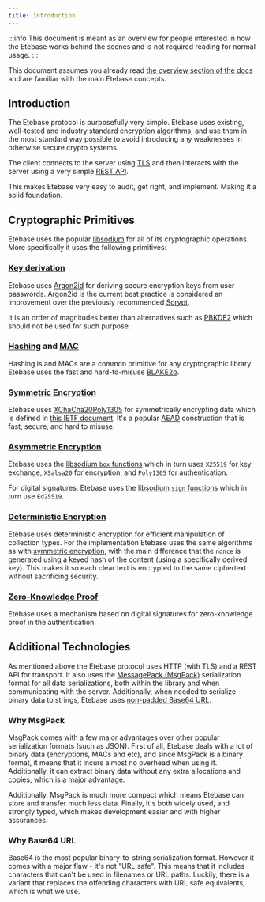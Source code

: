```yaml
---
title: Introduction
---
```


:::info
This document is meant as an overview for people interested in how the Etebase works behind the scenes and is not required reading for normal usage.
:::

This document assumes you already read [the overview section of the docs](../overview.md) and are familiar with the main Etebase concepts.

## Introduction

The Etebase protocol is purposefully very simple. Etebase uses existing, well-tested and industry standard encryption algorithms, and use them in the most standard way possible to avoid introducing any weaknesses in otherwise secure crypto systems.

The client connects to the server using [TLS](https://en.wikipedia.org/wiki/Transport_Layer_Security) and then interacts with the server using a very simple [REST API](https://en.wikipedia.org/wiki/Representational_state_transfer).

This makes Etebase very easy to audit, get right, and implement. Making it a solid foundation.


## Cryptographic Primitives

Etebase uses the popular [libsodium](https://libsodium.org) for all of its cryptographic operations. More specifically it uses the following primitives:


### [Key derivation](https://en.wikipedia.org/wiki/Key_stretching)

Etebase uses [Argon2id](https://en.wikipedia.org/wiki/Argon2) for deriving secure encryption keys from user passwords. Argon2id is the current best practice is considered an improvement over the previously recommended [Scrypt](https://en.wikipedia.org/wiki/Scrypt).

It is an order of magnitudes better than alternatives such as [PBKDF2](https://en.wikipedia.org/wiki/PBKDF2) which should not be used for such purpose.


### [Hashing](https://en.wikipedia.org/wiki/Cryptographic_hash_function) and [MAC](https://en.wikipedia.org/wiki/Key_stretching)

Hashing is and MACs are a common primitive for any cryptographic library. Etebase uses the fast and hard-to-misuse [BLAKE2b](https://en.wikipedia.org/wiki/BLAKE_(hash_function)#BLAKE2).


### [Symmetric Encryption](https://en.wikipedia.org/wiki/Symmetric-key_algorithm)

Etebase uses [XChaCha20Poly1305](https://en.wikipedia.org/wiki/Salsa20#XChaCha) for symmetrically encrypting data which is defined in [this IETF document](https://tools.ietf.org/html/draft-arciszewski-xchacha-00). It's a popular [AEAD](https://en.wikipedia.org/wiki/Authenticated_encryption#Authenticated_encryption_with_associated_data_(AEAD)) construction that is fast, secure, and hard to misuse.


### [Asymmetric Encryption](https://en.wikipedia.org/wiki/Public-key_cryptography)

Etebase uses the [libsodium `box` functions](https://libsodium.gitbook.io/doc/public-key_cryptography/authenticated_encryption) which in turn uses `X25519` for key exchange, `XSalsa20` for encryption, and `Poly1305` for authentication.

For digital signatures, Etebase uses the [libsodium `sign` functions](https://libsodium.gitbook.io/doc/public-key_cryptography/public-key_signatures) which in turn use `Ed25519`.


### [Deterministic Encryption](https://en.wikipedia.org/wiki/Deterministic_encryption)

Etebase uses deterministic encryption for efficient manipulation of collection types.
For the implementation Etebase uses the same algorithms as with [symmetric encryption](#symmetric-encryption), with the main difference that the `nonce` is generated using a keyed hash of the content (using a specifically derived key). This makes it so each clear text is encrypted to the same ciphertext without sacrificing security.


### [Zero-Knowledge Proof](https://en.wikipedia.org/wiki/Zero-knowledge_proof)

Etebase uses a mechanism based on digital signatures for zero-knowledge proof in the authentication.


## Additional Technologies

As mentioned above the Etebase protocol uses HTTP (with TLS) and a REST API for transport. It also uses the [MessagePack (MsgPack)](https://msgpack.org/) serialization format for all data serializations, both within the library and when communicating with the server. Additionally, when needed to serialize binary data to strings, Etebase uses [non-padded Base64 URL](https://en.wikipedia.org/wiki/Base64#URL_applications).

### Why MsgPack

MsgPack comes with a few major advantages over other popular serialization formats (such as JSON). First of all, Etebase deals with a lot of binary data (encryptions, MACs and etc), and since MsgPack is a binary format, it means that it incurs almost no overhead when using it. Additionally, it can extract binary data without any extra allocations and copies, which is a major advantage.

Additionally, MsgPack is much more compact which means Etebase can store and transfer much less data. Finally, it's both widely used, and strongly typed, which makes development easier and with higher assurances.

### Why Base64 URL

Base64 is the most popular binary-to-string serialization format. However it comes with a major flaw - it's not "URL safe". This means that it includes characters that can't be used in filenames or URL paths. Luckily, there is a variant that replaces the offending characters with URL safe equivalents, which is what we use.
